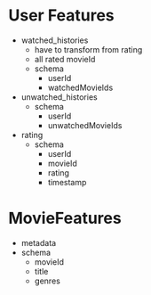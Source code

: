 # User Features
- watched_histories
  - have to transform from rating
  - all rated movieId
  - schema
    - userId
    - watchedMovieIds
- unwatched_histories
  - schema
    - userId
    - unwatchedMovieIds
- rating
  - schema
    - userId
    - movieId
    - rating
    - timestamp
# MovieFeatures
- metadata
- schema
  - movieId
  - title
  - genres